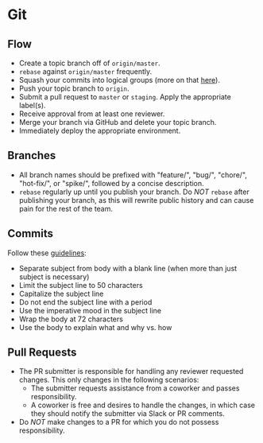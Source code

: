 # Git

## Flow
- Create a topic branch off of `origin/master`.
- `rebase` against `origin/master` frequently.
- Squash your commits into logical groups (more on that [here](https://davidwalsh.name/squash-commits-git)).
- Push your topic branch to `origin`.
- Submit a pull request to `master` or `staging`. Apply the appropriate label(s).
- Receive approval from at least one reviewer.
- Merge your branch via GitHub and delete your topic branch.
- Immediately deploy the appropriate environment.

## Branches
- All branch names should be prefixed with "feature/", "bug/", "chore/", "hot-fix/", or "spike/",
  followed by a concise description.
- `rebase` regularly up until you publish your branch. Do *NOT* `rebase` after publishing your
  branch, as this will rewrite public history and can cause pain for the rest of the team.

## Commits
Follow these [guidelines](http://chris.beams.io/posts/git-commit/#seven-rules):

- Separate subject from body with a blank line (when more than just subject is necessary)
- Limit the subject line to 50 characters
- Capitalize the subject line
- Do not end the subject line with a period
- Use the imperative mood in the subject line
- Wrap the body at 72 characters
- Use the body to explain what and why vs. how

## Pull Requests
- The PR submitter is responsible for handling any reviewer requested changes. This only changes
  in the following scenarios:
  - The submitter requests assistance from a coworker and passes responsibility.
  - A coworker is free and desires to handle the changes, in which case they should notify the
    submitter via Slack or PR comments.
- Do *NOT* make changes to a PR for which you do not possess responsibility.
